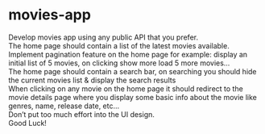 # movies-app
Develop movies app using any public API that you prefer.
<br>
The home page should contain a list of the latest movies available.
<br>
Implement pagination feature on the home page for example: display an initial list of 5 movies, on clicking show more load 5 more movies…
<br>
The home page should contain a search bar, on searching you should hide the current movies list & display the search results
<br>
When clicking on any movie on the home page it should redirect to the movie details page where you display some basic info about the movie like genres, name, release date, etc…
<br>
Don’t put too much effort into the UI design.
<br>
Good Luck!



